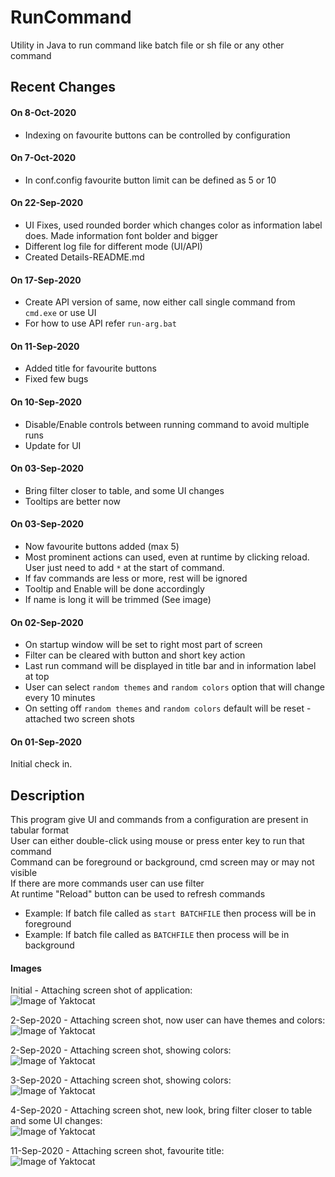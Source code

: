 # RunCommand
Utility in Java to run command like batch file or sh file or any other command

## Recent Changes<br>
#### On 8-Oct-2020<br>
* Indexing on favourite buttons can be controlled by configuration


#### On 7-Oct-2020<br>
* In conf.config favourite button limit can be defined as 5 or 10

#### On 22-Sep-2020<br>
* UI Fixes, used rounded border which changes color as information label does.  Made information font bolder and bigger
* Different log file for different mode (UI/API)
* Created Details-README.md

#### On 17-Sep-2020<br>
* Create API version of same, now either call single command from `cmd.exe` or use UI
* For how to use API refer `run-arg.bat`

#### On 11-Sep-2020<br>
* Added title for favourite buttons
* Fixed few bugs

#### On 10-Sep-2020<br>
* Disable/Enable controls between running command to avoid multiple runs
* Update for UI

#### On 03-Sep-2020<br>
* Bring filter closer to table, and some UI changes
* Tooltips are better now

#### On 03-Sep-2020<br>
* Now favourite buttons added (max 5)
* Most prominent actions can used, even at runtime by clicking reload.  User just need to add `*` at the start of command.
* If fav commands are less or more, rest will be ignored
* Tooltip and Enable will be done accordingly
* If name is long it will be trimmed (See image)

#### On 02-Sep-2020<br>
* On startup window will be set to right most part of screen
* Filter can be cleared with button and short key action
* Last run command will be displayed in title bar and in information label at top
* User can select `random themes` and `random colors` option that will change every 10 minutes
* On setting off `random themes` and `random colors` default will be reset - attached two screen shots

#### On 01-Sep-2020<br>
Initial check in.<br>

## Description<br>
This program give UI and commands from a configuration are present in tabular format<br>
User can either double-click using mouse or press enter key to run that command<br>
Command can be foreground or background, cmd screen may or may not visible<br>
If there are more commands user can use filter<br>
At runtime "Reload" button can be used to refresh commands<br>
* Example: If batch file called as `start BATCHFILE` then process will be in foreground<br>
* Example: If batch file called as `BATCHFILE` then process will be in background<br>

#### Images<br>
Initial - Attaching screen shot of application:<br>
![Image of Yaktocat](https://github.com/svermaji/RunCommand/blob/master/app-image.png) 

2-Sep-2020 - Attaching screen shot, now user can have themes and colors:<br>
![Image of Yaktocat](https://github.com/svermaji/RunCommand/blob/master/app-image-theme-color.png) 

2-Sep-2020 - Attaching screen shot, showing colors:<br>
![Image of Yaktocat](https://github.com/svermaji/RunCommand/blob/master/app-image-theme-color-2.png) 

3-Sep-2020 - Attaching screen shot, showing colors:<br>
![Image of Yaktocat](https://github.com/svermaji/RunCommand/blob/master/app-image-fav.png) 

4-Sep-2020 - Attaching screen shot, new look, bring filter closer to table and some UI changes:<br>
![Image of Yaktocat](https://github.com/svermaji/RunCommand/blob/master/app-image-new-ui.png) 

11-Sep-2020 - Attaching screen shot, favourite title:<br>
![Image of Yaktocat](https://github.com/svermaji/RunCommand/blob/master/app-image-fav-2.png) 
